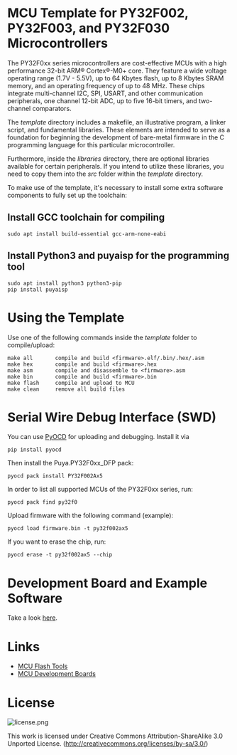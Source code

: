 # MCU Template for PY32F002, PY32F003, and PY32F030 Microcontrollers
The PY32F0xx series microcontrollers are cost-effective MCUs with a high performance 32-bit ARM® Cortex®-M0+ core. They feature a wide voltage operating range (1.7V - 5.5V), up to 64 Kbytes flash, up to 8 Kbytes SRAM memory, and an operating frequency of up to 48 MHz. These chips integrate multi-channel I2C, SPI, USART, and other communication peripherals, one channel 12-bit ADC, up to five 16-bit timers, and two-channel comparators.

The *template* directory includes a makefile, an illustrative program, a linker script, and fundamental libraries. These elements are intended to serve as a foundation for beginning the development of bare-metal firmware in the C programming language for this particular microcontroller.

Furthermore, inside the *libraries* directory, there are optional libraries available for certain peripherals. If you intend to utilize these libraries, you need to copy them into the *src* folder within the *template* directory.

To make use of the template, it's necessary to install some extra software components to fully set up the toolchain:

## Install GCC toolchain for compiling
```
sudo apt install build-essential gcc-arm-none-eabi
```

## Install Python3 and puyaisp for the programming tool
```
sudo apt install python3 python3-pip
pip install puyaisp
```

# Using the Template
Use one of the following commands inside the *template* folder to compile/upload:

```
make all       compile and build <firmware>.elf/.bin/.hex/.asm
make hex       compile and build <firmware>.hex
make asm       compile and disassemble to <firmware>.asm
make bin       compile and build <firmware>.bin
make flash     compile and upload to MCU
make clean     remove all build files
```

# Serial Wire Debug Interface (SWD)
You can use [PyOCD](https://pyocd.io/) for uploading and debugging. Install it via

```
pip install pyocd
```

Then install the Puya.PY32F0xx_DFP pack:

```
pyocd pack install PY32F002Ax5
```

In order to list all supported MCUs of the PY32F0xx series, run:

```
pyocd pack find py32f0
```

Upload firmware with the following command (example):

```
pyocd load firmware.bin -t py32f002ax5
```

If you want to erase the chip, run:

```
pyocd erase -t py32f002ax5 --chip
```

# Development Board and Example Software
Take a look [here](https://github.com/wagiminator/Development-Boards/tree/main/PY32F002AF15P_DevBoard).

# Links
- [MCU Flash Tools](https://github.com/wagiminator/MCU-Flash-Tools)
- [MCU Development Boards](https://github.com/wagiminator/Development-Boards)

# License

![license.png](https://i.creativecommons.org/l/by-sa/3.0/88x31.png)

This work is licensed under Creative Commons Attribution-ShareAlike 3.0 Unported License. 
(http://creativecommons.org/licenses/by-sa/3.0/)
